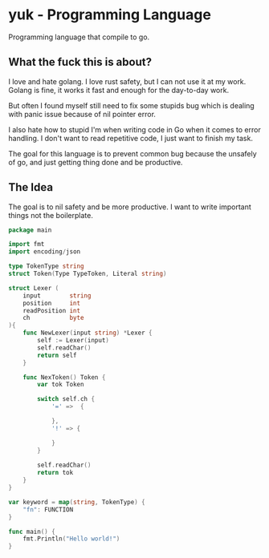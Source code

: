 # yuk - Programming Language
Programming language that compile to go.

## What the fuck this is about?
I love and hate golang. I love rust safety, but I can not use it at my work.
Golang is fine, it works it fast and enough for the day-to-day work.

But often I found myself still need to fix some stupids bug which is dealing with panic issue because of nil pointer error. 

I also hate how to stupid I'm when writing code in Go when it comes to error handling. I don't want to read repetitive code, I just want to finish my task.

The goal for this language is to prevent common bug because the unsafely of go, and just getting thing done and be productive.

## The Idea
The goal is to nil safety and be more productive. I want to write important things not the boilerplate.
```go
package main

import fmt
import encoding/json

type TokenType string
struct Token(Type TypeToken, Literal string)

struct Lexer (
	input        string
	position     int
	readPosition int
	ch           byte
){
    func NewLexer(input string) *Lexer {
        self := Lexer(input)
        self.readChar()
        return self
    }

    func NexToken() Token {
        var tok Token

        switch self.ch {
            '=' =>  {

            },
            '!' => {

            }
        }
        
        self.readChar()
        return tok
    }
}

var keyword = map(string, TokenType) {
    "fn": FUNCTION
}

func main() {
    fmt.Println("Hello world!")
}
```